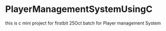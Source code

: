 # PlayerManagementSystemUsingC
this is c mini project for firstbit 25Oct batch for Player management System
